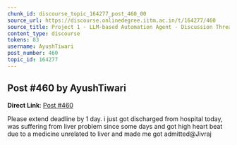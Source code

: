 ```yaml
---
chunk_id: discourse_topic_164277_post_460_00
source_url: https://discourse.onlinedegree.iitm.ac.in/t/164277/460
source_title: Project 1 - LLM-based Automation Agent - Discussion Thread [TDS Jan 2025]
content_type: discourse
tokens: 83
username: AyushTiwari
post_number: 460
topic_id: 164277
---
```


## Post #460 by AyushTiwari

**Direct Link**: [Post #460](https://discourse.onlinedegree.iitm.ac.in/t/164277/460)

Please extend deadline by 1 day. i just got discharged from hospital today, was suffering from liver problem since some days and got high heart beat due to a medicine unrelated to liver and made me got admitted@Jivraj

